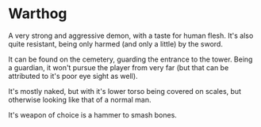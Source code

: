 Warthog
=======

A very strong and aggressive demon, with a taste for human
flesh. It's also quite resistant, being only harmed (and
only a little) by the sword.

It can be found on the cemetery, guarding the entrance to the
tower.
Being a guardian, it won't pursue the player from very far
(but that can be attributed to it's poor eye sight as well).

It's mostly naked, but with it's lower torso being covered
on scales, but otherwise looking like that of a normal man.

It's weapon of choice is a hammer to smash bones.

